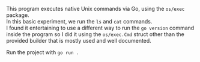 This program executes native Unix commands via Go, using the `os/exec` package.  
In this basic experiment, we run the `ls` and `cat` commands.  
I found it entertaining to use a different way to run the `go version` command inside the program so I did it using the `os/exec.Cmd` struct other than the provided builder that is mostly used and well documented. 

Run the project with `go run .`